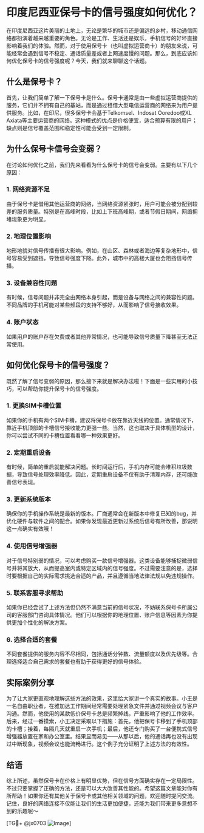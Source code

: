 # 印度尼西亚保号卡的信号强度如何优化？

在印度尼西亚这片美丽的土地上，无论是繁华的城市还是偏远的乡村，移动通信网络都扮演着越来越重要的角色。无论是工作、生活还是娱乐，手机信号的好坏直接影响着我们的体验。然而，对于使用保号卡（也叫虚拟运营商卡）的朋友来说，可能经常会遇到信号不稳定、通话质量差或者上网速度慢的问题。那么，到底应该如何优化保号卡的信号强度呢？今天，我们就来聊聊这个话题。

## 什么是保号卡？

首先，让我们简单了解一下保号卡是什么。保号卡通常是由一些虚拟运营商提供的服务，它们并不拥有自己的基站，而是通过租借大型电信运营商的网络来为用户提供服务。比如，在印尼，很多保号卡会基于Telkomsel、Indosat Ooredoo或XL Axiata等主要运营商的网络。这种模式的优点是价格便宜，适合预算有限的用户；缺点则是信号覆盖范围和稳定性可能会受到一定限制。

## 为什么保号卡信号会变弱？

在讨论如何优化之前，我们先来看看为什么保号卡的信号会变弱。主要有以下几个原因：

### 1. 网络资源不足
由于保号卡是借用其他运营商的网络，当网络资源紧张时，用户可能会被分配到较差的服务质量。特别是在高峰时段，比如上下班高峰期，或者节假日期间，网络拥堵现象更为明显。

### 2. 地理位置影响
地形地貌对信号传播有很大影响。例如，在山区、森林或者海边等复杂地形中，信号容易受到遮挡，导致信号强度下降。此外，城市中的高楼大厦也会阻挡信号传播。

### 3. 设备兼容性问题
有时候，信号问题并非完全由网络本身引起，而是设备与网络之间的兼容性问题。不同品牌的手机可能对某些频段的支持不够好，从而影响了信号接收效果。

### 4. 账户状态
如果用户的账户存在欠费或者其他异常情况，也可能导致信号质量下降甚至无法正常使用。

## 如何优化保号卡的信号强度？

既然了解了信号变弱的原因，那么接下来就是解决办法啦！下面是一些实用的小技巧，可以帮助你提升保号卡的信号强度。

### 1. 更换SIM卡槽位置
如果你的手机有两个SIM卡槽，建议将保号卡放在靠近天线的位置。通常情况下，靠近手机顶部的卡槽信号接收能力更强一些。当然，这也取决于具体机型的设计，你可以尝试不同的卡槽位置看看哪一种效果更好。

### 2. 定期重启设备
有时候，简单的重启就能解决问题。长时间运行后，手机内存可能会堆积垃圾数据，导致信号处理效率降低。因此，定期重启设备不仅有助于清理内存，还可能改善信号表现。

### 3. 更新系统版本
确保你的手机操作系统是最新的版本。厂商通常会在新版本中修复已知的bug，并优化硬件与软件之间的配合。如果你发现最近更新过系统后信号有所改善，那说明这一点确实有效哦！

### 4. 使用信号增强器
对于信号特别弱的情况，可以考虑购买一款信号增强器。这类设备能够捕捉微弱信号并将其放大，从而提高室内或特定区域内的信号强度。不过需要注意的是，选择时要根据自己的实际需求挑选合适的产品，并且遵循当地法律法规以免违规操作。

### 5. 联系客服寻求帮助
如果你已经尝试了上述方法但仍然不满意当前的信号状况，不妨联系保号卡所属公司的客服部门咨询具体情况。他们可以根据你的地理位置、账户信息等因素为你提供更加个性化的解决方案。

### 6. 选择合适的套餐
不同套餐提供的服务内容不尽相同，包括通话分钟数、流量额度以及优先级等。合理选择适合自己需求的套餐也有助于获得更好的信号体验。

## 实际案例分享

为了让大家更直观地理解这些方法的效果，这里给大家讲一个真实的故事。小王是一名自由职业者，在雅加达工作期间经常需要处理紧急文件并通过视频会议与客户沟通。然而，他使用的某款低价保号卡总是频繁掉线，严重影响了他的工作效率。后来，经过一番摸索，小王决定采取以下措施：首先，他把保号卡移到了手机顶部的卡槽；接着，每隔几天就重启一次手机；最后，他还专门购买了一台便携式信号增强器放置在家和办公室里。结果显而易见——从那以后，他的通话再也没有出现过中断现象，视频会议也能流畅进行。这个例子充分证明了上述方法的有效性。

## 结语

综上所述，虽然保号卡在价格上有明显优势，但在信号方面确实存在一定局限性。不过只要掌握了正确的方法，还是可以大大改善其性能的。希望这篇文章能对你有所帮助！如果你还有其他关于保号卡或其他相关领域的问题，欢迎随时提问交流。记住，良好的网络连接不仅能让我们的生活更加便捷，还能为我们带来更多意想不到的乐趣呢～

[TG💪+ @jx0703 ![Image](https://github.com/user-attachments/assets/dbca1d08-cadb-493c-b0ec-ad6f7a83f270)]